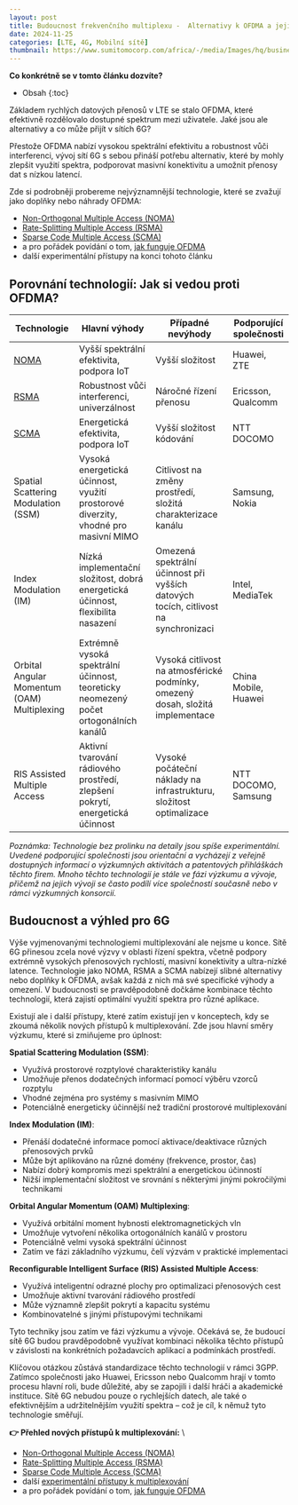```yaml
---
layout: post
title: Budoucnost frekvenčního multiplexu -  Alternativy k OFDMA a jejich role v 6G
date: 2024-11-25
categories: [LTE, 4G, Mobilní sítě]
thumbnail: https://www.sumitomocorp.com/africa/-/media/Images/hq/business/case/cc-191129/hero.jpg
---
```

__Co konkrétně se v tomto článku dozvíte?__ 
* Obsah
{:toc}

Základem rychlých datových přenosů v LTE se stalo OFDMA, které efektivně rozdělovalo dostupné spektrum mezi uživatele. Jaké jsou ale alternativy a co může přijít v sítích 6G? 

Přestože OFDMA nabízí vysokou spektrální efektivitu a robustnost vůči interferenci, vývoj sítí 6G s sebou přináší potřebu alternativ, které by mohly zlepšit využití spektra, podporovat masivní konektivitu a umožnit přenosy dat s nízkou latencí. 

Zde si podrobněji probereme nejvýznamnější technologie, které se zvažují jako doplňky nebo náhrady OFDMA:

- [Non-Orthogonal Multiple Access (NOMA)](/mobilnisite/Non-Orthogonal-Multiple-Access-NOMA/)
- [Rate-Splitting Multiple Access (RSMA)](/mobilnisite/Rate-Splitting-Multiple-Access-RSMA/)
- [Sparse Code Multiple Access (SCMA)](/mobilnisite/Sparse-Code-Multiple-Access-SCMA/)
- a pro pořádek povídání o tom, [jak funguje OFDMA](/mobilnisite/ofdma)
- další experimentální přístupy na konci tohoto článku





## Porovnání technologií: Jak si vedou proti OFDMA?

| Technologie | Hlavní výhody | Případné nevýhody | Podporující společnosti |
|-------------|---------------|-------------------|-------------------------|
| [NOMA](/mobilnisite/Non-Orthogonal-Multiple-Access-NOMA/) | Vyšší spektrální efektivita, podpora IoT | Vyšší složitost | Huawei, ZTE |
| [RSMA](/mobilnisite/Rate-Splitting-Multiple-Access-RSMA/) | Robustnost vůči interferenci, univerzálnost | Náročné řízení přenosu | Ericsson, Qualcomm |
| [SCMA](/mobilnisite/Sparse-Code-Multiple-Access-SCMA/) | Energetická efektivita, podpora IoT | Vyšší složitost kódování | NTT DOCOMO |
| Spatial Scattering Modulation (SSM) | Vysoká energetická účinnost, využití prostorové diverzity, vhodné pro masivní MIMO | Citlivost na změny prostředí, složitá charakterizace kanálu | Samsung, Nokia |
| Index Modulation (IM) | Nízká implementační složitost, dobrá energetická účinnost, flexibilita nasazení | Omezená spektrální účinnost při vyšších datových tocích, citlivost na synchronizaci | Intel, MediaTek |
| Orbital Angular Momentum (OAM) Multiplexing | Extrémně vysoká spektrální účinnost, teoreticky neomezený počet ortogonálních kanálů | Vysoká citlivost na atmosférické podmínky, omezený dosah, složitá implementace | China Mobile, Huawei |
| RIS Assisted Multiple Access | Aktivní tvarování rádiového prostředí, zlepšení pokrytí, energetická účinnost | Vysoké počáteční náklady na infrastrukturu, složitost optimalizace | NTT DOCOMO, Samsung |

*Poznámka: Technologie bez prolinku na detaily jsou spíše experimentální. Uvedené podporující společnosti jsou orientační a vycházejí z veřejně dostupných informací o výzkumných aktivitách a patentových přihláškách těchto firem. Mnoho těchto technologií je stále ve fázi výzkumu a vývoje, přičemž na jejich vývoji se často podílí více společností současně nebo v rámci výzkumných konsorcií.*

## Budoucnost a výhled pro 6G

Výše vyjmenovanými technologiemi multiplexování ale nejsme u konce. Sítě 6G přinesou zcela nové výzvy v oblasti řízení spektra, včetně podpory extrémně vysokých přenosových rychlostí, masivní konektivity a ultra-nízké latence. Technologie jako NOMA, RSMA a SCMA nabízejí slibné alternativy nebo doplňky k OFDMA, avšak každá z nich má své specifické výhody a omezení. V budoucnosti se pravděpodobně dočkáme kombinace těchto technologií, která zajistí optimální využití spektra pro různé aplikace.

Existují ale i další přístupy, které zatím existují jen v konceptech, kdy se zkoumá několik nových přístupů k multiplexování. Zde jsou hlavní směry výzkumu, které si zmiňujeme pro úplnost:

**Spatial Scattering Modulation (SSM)**:
- Využívá prostorové rozptylové charakteristiky kanálu
- Umožňuje přenos dodatečných informací pomocí výběru vzorců rozptylu
- Vhodné zejména pro systémy s masivním MIMO
- Potenciálně energeticky účinnější než tradiční prostorové multiplexování

**Index Modulation (IM)**:
- Přenáší dodatečné informace pomocí aktivace/deaktivace různých přenosových prvků
- Může být aplikováno na různé domény (frekvence, prostor, čas)
- Nabízí dobrý kompromis mezi spektrální a energetickou účinností
- Nižší implementační složitost ve srovnání s některými jinými pokročilými technikami

**Orbital Angular Momentum (OAM) Multiplexing**:
- Využívá orbitální moment hybnosti elektromagnetických vln
- Umožňuje vytvoření několika ortogonálních kanálů v prostoru
- Potenciálně velmi vysoká spektrální účinnost
- Zatím ve fázi základního výzkumu, čelí výzvám v praktické implementaci

**Reconfigurable Intelligent Surface (RIS) Assisted Multiple Access**:
- Využívá inteligentní odrazné plochy pro optimalizaci přenosových cest
- Umožňuje aktivní tvarování rádiového prostředí
- Může významně zlepšit pokrytí a kapacitu systému
- Kombinovatelné s jinými přístupovými technikami

Tyto techniky jsou zatím ve fázi výzkumu a vývoje. Očekává se, že budoucí sítě 6G budou pravděpodobně využívat kombinaci několika těchto přístupů v závislosti na konkrétních požadavcích aplikací a podmínkách prostředí.

Klíčovou otázkou zůstává standardizace těchto technologií v rámci 3GPP. Zatímco společnosti jako Huawei, Ericsson nebo Qualcomm hrají v tomto procesu hlavní roli, bude důležité, aby se zapojili i další hráči a akademické instituce. Sítě 6G nebudou pouze o rychlejších datech, ale také o efektivnějším a udržitelnějším využití spektra – což je cíl, k němuž tyto technologie směřují.

**👉 Přehled nových přístupů k multiplexování:** \
- [Non-Orthogonal Multiple Access (NOMA)](/mobilnisite/Non-Orthogonal-Multiple-Access-NOMA/)
- [Rate-Splitting Multiple Access (RSMA)](/mobilnisite/Rate-Splitting-Multiple-Access-RSMA/)
- [Sparse Code Multiple Access (SCMA)](/mobilnisite/Sparse-Code-Multiple-Access-SCMA/)
- další [experimentální přístupy k multiplexování](/mobilnisite/pokrocile-multiplexovani/)
- a pro pořádek povídání o tom, [jak funguje OFDMA](/mobilnisite/ofdma)